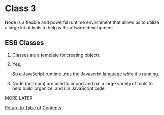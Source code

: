 # Class 3

Node is a flexible and powerful runtime environment that allows us to utilize a large kit of tools to help with software development

## ES6 Classes

1. Classes are a template for creating objects.

2. Yes, 

    So a JavaScript runtime uses the Javascript language while it's running.

3. Node (and npm) are used to import and run a large variety of tools to help build, organize, and run JavaScript code. 

MORE LATER

[Return to Table of Contents](https://haydencleaver.github.io/reading-notes/)